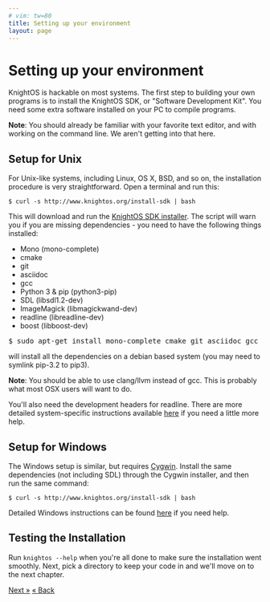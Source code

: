 ```yaml
---
# vim: tw=80
title: Setting up your environment
layout: page
---
```


# Setting up your environment

KnightOS is hackable on most systems. The first step to building your own
programs is to install the KnightOS SDK, or "Software Development Kit". You need
some extra software installed on your PC to compile programs.

<div class="alert alert-info"><strong>Note</strong>: You should already be
familiar with your favorite text editor, and with working on the command line.
We aren't getting into that here.</div>

## Setup for Unix

For Unix-like systems, including Linux, OS X, BSD, and so on, the installation
procedure is very straightforward. Open a terminal and run this:

    $ curl -s http://www.knightos.org/install-sdk | bash

This will download and run the [KnightOS SDK
installer](https://github.com/KnightOS/knightos.org/blob/gh-pages/install-sdk).
The script will warn you if you are missing dependencies - you need to have the
following things installed:

* Mono (mono-complete)
* cmake
* git
* asciidoc
* gcc
* Python 3 & pip (python3-pip)
* SDL (libsdl1.2-dev)
* ImageMagick (libmagickwand-dev)
* readline (libreadline-dev)
* boost (libboost-dev)

<pre>$ sudo apt-get install mono-complete cmake git asciidoc gcc python3-pip libsdl1.2-dev libmagickwand-dev libreadline-dev libboost-dev</pre>

will install all the dependencies on a debian based system (you may need to symlink pip-3.2 to pip3).

<div class="alert alert-info"><strong>Note</strong>: You should be able to use
clang/llvm instead of gcc. This is probably what most OSX users will want to do.
</div>

You'll also need the development headers for readline. There are more detailed
system-specific instructions available [here](http://wiki.knightos.org/index.php/KOS_Projects/sdk) if you need a
little more help.

## Setup for Windows

The Windows setup is similar, but requires [Cygwin](http://cygwin.com/). Install
the same dependencies (not including SDL) through the Cygwin installer, and then
run the same command:

    $ curl -s http://www.knightos.org/install-sdk | bash

Detailed Windows instructions can be found [here](http://wiki.knightos.org/index.php/Tutorials/General/KnightOS_SDK) if you need
help.

## Testing the Installation

Run `knightos --help` when you're all done to make sure the installation went
smoothly. Next, pick a directory to keep your code in and we'll move on to the
next chapter.

<a href="program.html" class="pull-right btn btn-primary">Next »</a>
<a href="index.html" class="btn btn-primary">« Back</a>
